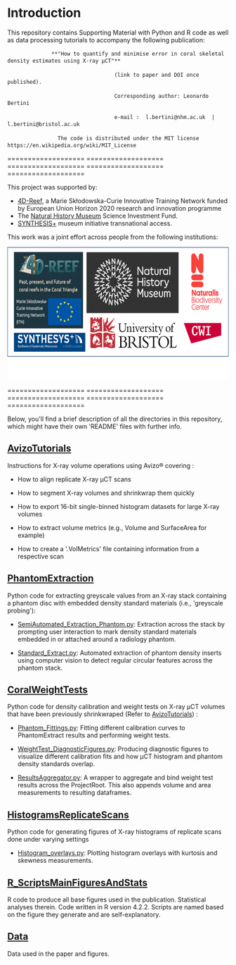 # Introduction 

This repository contains Supporting Material with Python and R code as well as data processing tutorials to accompany the following publication:

                  **"How to quantify and minimise error in coral skeletal density estimates using X-ray µCT"**

                                      (link to paper and DOI once published).
                                      
                                      Corresponding author: Leonardo Bertini 
                                      
                                      e-mail :  l.bertini@nhm.ac.uk  | l.bertini@bristol.ac.uk

                    The code is distributed under the MIT license https://en.wikipedia.org/wiki/MIT_License


=================== =================== =================== =================== ===================

This project was supported by:
- [4D-Reef](https://www.4d-reef.eu/), a Marie Skłodowska-Curie Innovative Training Network funded by European Union Horizon 2020 research and innovation programme
- The [Natural History Museum](https://www.nhm.ac.uk/) Science Investment Fund. 
- [SYNTHESIS+](https://www.synthesys.info/) museum initiative transnational access.

This work was a joint effort across people from the following institutions:
<p align="center">
  <img src="https://github.com/LeoBertini/CoralMethodsPaper/blob/main/PhantomExtraction/GIFs/LogoInstitutions.png" height="300" width="600" >
</p>

=================== =================== =================== =================== ===================

Below, you'll find a brief description of all the directories in this repository, which might have their own 'README' files with further info.

## [AvizoTutorials](https://github.com/LeoBertiniNHM/CoralMethodsPaper/blob/main/AvizoTutorials)

Instructions for X-ray volume operations using Avizo® covering :

- How to align replicate X-ray µCT scans

- How to segment X-ray volumes and shrinkwrap them quickly

- How to export 16-bit single-binned histogram datasets for large X-ray volumes

- How to extract volume metrics (e.g., Volume and SurfaceArea for example)

- How to create a '.VolMetrics' file containing information from a respective scan

## [PhantomExtraction](https://github.com/LeoBertiniNHM/CoralMethodsPaper/blob/main/PhantomExtraction)

Python code for extracting greyscale values from an X-ray stack containing a phantom disc with embedded density standard materials (i.e., 'greyscale probing'):

- [SemiAutomated_Extraction_Phantom.py](https://github.com/LeoBertiniNHM/CoralMethodsPaper/blob/main/PhantomExtraction/SemiAutomated_Extraction_Phantom.py): Extraction across the stack by prompting user interaction to mark density standard materials embedded in or attached around a radiology phantom.  

- [Standard_Extract.py](https://github.com/LeoBertiniNHM/CoralMethodsPaper/blob/main/PhantomExtraction/ExtractStandard.py): Automated extraction of phantom density inserts using computer vision to detect regular circular features across the phantom stack. 

## [CoralWeightTests](https://github.com/LeoBertiniNHM/CoralMethodsPaper/blob/main/CoralWeightTests)
Python code for density calibration and  weight tests on X-ray µCT volumes that have been previously shrinkwraped (Refer to [AvizoTutorials](https://github.com/LeoBertiniNHM/CoralMethodsPaper/blob/main/AvizoTutorials)) :

- [Phantom_Fittings.py](https://github.com/LeoBertiniNHM/CoralMethodsPaper/blob/main/CoralWeightTests/Phantom_Fittings.py): Fitting different calibration curves to PhantomExtract results and performing weight tests.

-  [WeightTest_DiagnosticFigures.py](https://github.com/LeoBertiniNHM/CoralMethodsPaper/blob/main/CoralWeightTests/WeightTest_DiagnosticFigures.py): Producing diagnostic figures to visualize different calibration fits and how µCT histogram and phantom density standards overlap.

-  [ResultsAggregator.py](https://github.com/LeoBertiniNHM/CoralMethodsPaper/blob/main/CoralWeightTests/ResultsAggregator.py): A wrapper to aggregate and bind weight test results across the ProjectRoot. This also appends volume and area measurements to resulting dataframes. 

## [HistogramsReplicateScans](https://github.com/LeoBertiniNHM/CoralMethodsPaper/blob/main/HistogramsReplicateScans)
Python code for generating figures of X-ray histograms of replicate scans done under varying settings

- [Histogram_overlays.py](https://github.com/LeoBertiniNHM/CoralMethodsPaper/blob/main/HistogramsReplicateScans/Histogram_overlays.py): Plotting histogram overlays with kurtosis and skewness measurements. 

## [R_ScriptsMainFiguresAndStats](https://github.com/LeoBertiniNHM/CoralMethodsPaper/blob/main/R_ScriptsMainFiguresAndStats)

R code to produce all base figures used in the publication. Statistical analyses therein. 
Code written in R version 4.2.2.
Scripts are named based on the figure they generate and are self-explanatory. 

## [Data](https://github.com/LeoBertiniNHM/CoralMethodsPaper/blob/main/Data/)
Data used in the paper and figures.
